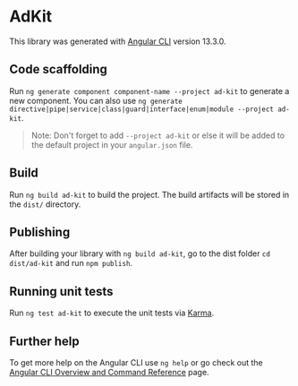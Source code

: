 # AdKit

This library was generated with [Angular CLI](https://github.com/angular/angular-cli) version 13.3.0.

## Code scaffolding

Run `ng generate component component-name --project ad-kit` to generate a new component. You can also use `ng generate directive|pipe|service|class|guard|interface|enum|module --project ad-kit`.
> Note: Don't forget to add `--project ad-kit` or else it will be added to the default project in your `angular.json` file. 

## Build

Run `ng build ad-kit` to build the project. The build artifacts will be stored in the `dist/` directory.

## Publishing

After building your library with `ng build ad-kit`, go to the dist folder `cd dist/ad-kit` and run `npm publish`.

## Running unit tests

Run `ng test ad-kit` to execute the unit tests via [Karma](https://karma-runner.github.io).

## Further help

To get more help on the Angular CLI use `ng help` or go check out the [Angular CLI Overview and Command Reference](https://angular.io/cli) page.
